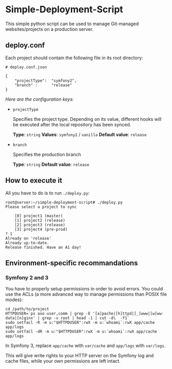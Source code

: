 # Simple-Deployment-Script

This simple python script can be used to manage Git-managed websites/projects on a production server.

## deploy.conf
Each project should contain the following file in its root directory:

    # deploy.conf.json

    {
        "projectType":  "symfony2",
        "branch" :      "release"
    }


*Here are the configuration keys:*


 - `projectType`

    Specifies the project type. Depending on its value, different hooks will be
    executed after the local repository has been synced.

    **Type**: `string`
    **Values**: `symfony2` / `vanilla`
    **Default value**: `release`


 - `branch`

    Specifies the production branch

    **Type**: `string`
    **Default value**: `release`

## How to execute it
All you have to do is to run `./deploy.py`:

    root@server:~/simple-deployment-script# ./deploy.py
    Please select a project to sync

        [0] project1 (master)
        [1] project2 (release)
        [2] project3 (release)
        [3] project4 (pre-prod)
    ? 1
    Already on 'release'
    Already up-to-date.
    Release finished. Have an A1 day!

## Environment-specific recommandations

### Symfony 2 and 3

You have to properly setup permissions in order to avoid errors. You could use the ACLs (a more advanced way to manage permissions than POSIX file modes):

    cd /path/to/project
    HTTPDUSER=`ps axo user,comm | grep -E '[a]pache|[h]ttpd|[_]www|[w]ww-data|[n]ginx' | grep -v root | head -1 | cut -d\  -f1`
    sudo setfacl -R -m u:"$HTTPDUSER":rwX -m u:`whoami`:rwX app/cache app/logs
    sudo setfacl -dR -m u:"$HTTPDUSER":rwX -m u:`whoami`:rwX app/cache app/logs

In Symfony 3, replace `app/cache` with `var/cache` and `app/logs` with `var/logs`.

This will give write rights to your HTTP server on the Symfony log and cache files, while your own permissions are left intact.
